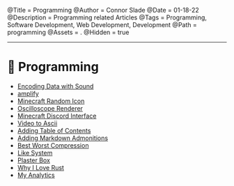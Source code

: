 @Title = Programming
@Author = Connor Slade
@Date = 01-18-22
@Description = Programming related Articles
@Tags = Programming, Software Development, Web Development, Development
@Path = programming
@Assets = .
@Hidden = true

---

# 📀 Programming

- [Encoding Data with Sound](/writing/programming/encoding-data-with-sound)
- [amplify](/writing/programming/amplify)
- [Minecraft Random Icon](/writing/programming/minecraft-random-icon)
- [Oscilloscope Renderer](/writing/programming/oscilloscope-renderer)
- [Minecraft Discord Interface](/writing/programming/minecraft-discord-interface)
- [Video to Ascii](/writing/programming/video-to-ascii)
- [Adding Table of Contents](/writing/programming/table-of-contents)
- [Adding Markdown Admonitions](/writing/programming/adding-admonitions)
- [Best Worst Compression](/writing/programming/best-worst-compression)
- [Like System](/writing/programming/like-system)
- [Plaster Box](/writing/programming/plaster-box)
- [Why I Love Rust](/writing/programming/why-i-love-rust)
- [My Analytics](/writing/programming/my-analytics)
